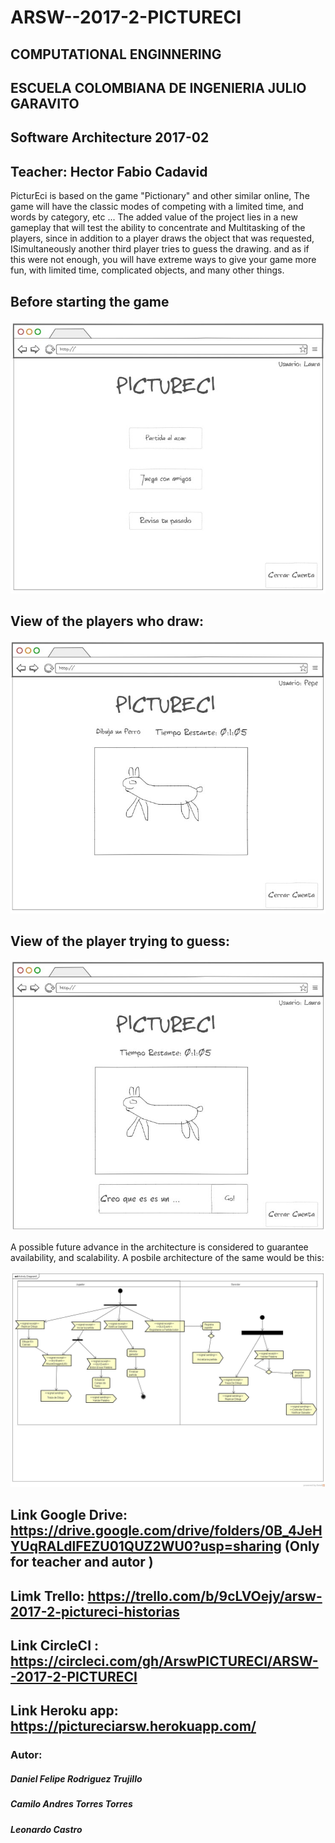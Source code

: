 # ARSW--2017-2-PICTURECI


## COMPUTATIONAL ENGINNERING 


## ESCUELA COLOMBIANA DE INGENIERIA JULIO GARAVITO 

## Software Architecture 2017-02
## Teacher: Hector Fabio Cadavid 

PicturEci is based on the game "Pictionary" and other similar online,
The game will have the classic modes of competing with a limited time, and words by category, etc ...
The added value of the project lies in a new gameplay that will test the ability to concentrate and
Multitasking of the players, since in addition to a player draws the object that was requested,
ISimultaneously another third player tries to guess the drawing.
and as if this were not enough, you will have extreme ways to give your game more fun, 
with limited time, complicated objects, and many other things.

## Before starting the game
![](IMG/1.jpg)

## View of the players who draw:
![](IMG/2.jpg)

## View of the player trying to guess:
![](IMG/3.jpg)


A possible future advance in the architecture is considered to guarantee availability, and scalability. A posbile architecture of the same would be this:  

![](IMG/diagrama.jpg)

  
## Link Google Drive: https://drive.google.com/drive/folders/0B_4JeHYUqRALdlFEZU01QUZ2WU0?usp=sharing (Only for teacher and autor )

## Limk Trello: https://trello.com/b/9cLVOejy/arsw-2017-2-pictureci-historias

## Link CircleCI : https://circleci.com/gh/ArswPICTURECI/ARSW--2017-2-PICTURECI

## Link Heroku app: https://pictureciarsw.herokuapp.com/


  
### Autor:
##### Daniel Felipe Rodriguez Trujillo
##### Camilo Andres Torres Torres
##### Leonardo Castro

